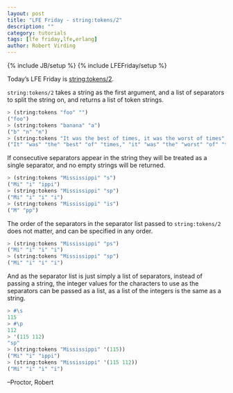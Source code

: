 ```yaml
---
layout: post
title: "LFE Friday - string:tokens/2"
description: ""
category: tutorials
tags: [lfe friday,lfe,erlang]
author: Robert Virding
---
```

{% include JB/setup %}
{% include LFEFriday/setup %}

Today’s LFE Friday is [string:tokens/2](http://www.erlang.org/doc/man/string.html#tokens-2).

``string:tokens/2`` takes a string as the first argument, and a list of separators to split the string on, and returns a list of token strings.

```cl
> (string:tokens "foo" "")
("foo")
> (string:tokens "banana" "a")
("b" "n" "n")
> (string:tokens "It was the best of times, it was the worst of times" " ") 
("It" "was" "the" "best" "of" "times," "it" "was" "the" "worst" "of" "times")
```

If consecutive separators appear in the string they will be treated as a single separator, and no empty strings will be returned.

```cl
> (string:tokens "Mississippi" "s")
("Mi" "i" "ippi")
> (string:tokens "Mississippi" "sp")
("Mi" "i" "i" "i")
> (string:tokens "Mississippi" "is")
("M" "pp")
```

The order of the separators in the separator list passed to ``string:tokens/2`` does not matter, and can be specified in any order.

```cl
> (string:tokens "Mississippi" "ps")                                       
("Mi" "i" "i" "i")
> (string:tokens "Mississippi" "sp")
("Mi" "i" "i" "i")
```

And as the separator list is just simply a list of separators, instead of passing a string, the integer values for the characters to use as the separators can be passed as a list, as a list of the integers is the same as a string.

```cl
> #\s
115
> #\p
112
> '(115 112)
"sp"
> (string:tokens "Mississippi" '(115))
("Mi" "i" "ippi")
> (string:tokens "Mississippi" '(115 112))
("Mi" "i" "i" "i")
```

–Proctor, Robert
